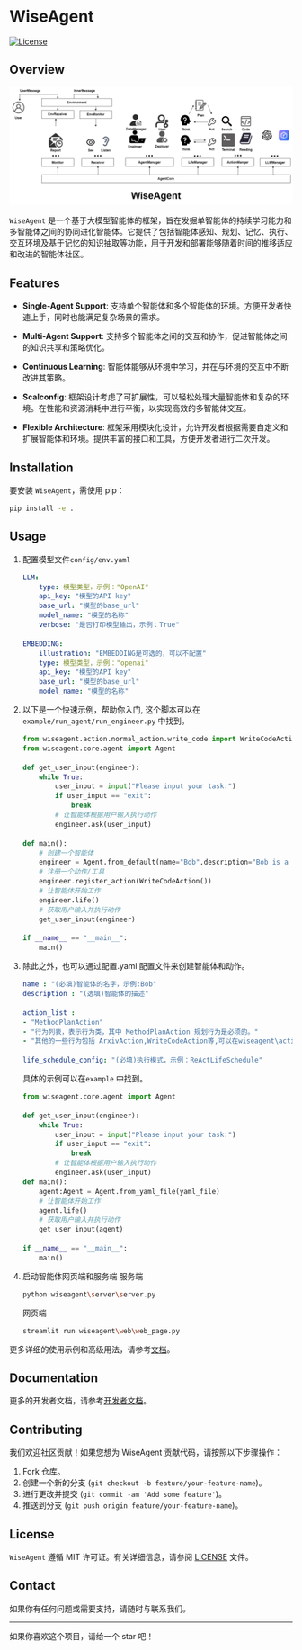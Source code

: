# WiseAgent

[![License](https://img.shields.io/badge/License-MIT-blue.svg)](https://opensource.org/licenses/MIT)

## Overview
![架构](assets/architecture.png)

`WiseAgent` 是一个基于大模型智能体的框架，旨在发掘单智能体的持续学习能力和多智能体之间的协同进化智能体。它提供了包括智能体感知、规划、记忆、执行、交互环境及基于记忆的知识抽取等功能，用于开发和部署能够随着时间的推移适应和改进的智能体社区。

## Features

- **Single-Agent Support**: 支持单个智能体和多个智能体的环境。方便开发者快速上手，同时也能满足复杂场景的需求。
- **Multi-Agent Support**: 支持多个智能体之间的交互和协作，促进智能体之间的知识共享和策略优化。

- **Continuous Learning**: 智能体能够从环境中学习，并在与环境的交互中不断改进其策略。
- **Scalconfig**: 框架设计考虑了可扩展性，可以轻松处理大量智能体和复杂的环境。在性能和资源消耗中进行平衡，以实现高效的多智能体交互。
- **Flexible Architecture**: 框架采用模块化设计，允许开发者根据需要自定义和扩展智能体和环境。提供丰富的接口和工具，方便开发者进行二次开发。

## Installation

要安装 `WiseAgent`，需使用 pip：

```bash
pip install -e .
```

## Usage

1. 配置模型文件`config/env.yaml`
    ```yaml
    LLM:
        type: 模型类型，示例："OpenAI"
        api_key: "模型的API key" 
        base_url: "模型的base_url"
        model_name: "模型的名称"
        verbose: "是否打印模型输出，示例：True"

    EMBEDDING:
        illustration: "EMBEDDING是可选的，可以不配置"
        type: 模型类型，示例："openai"
        api_key: "模型的API key" 
        base_url: "模型的base_url"
        model_name: "模型的名称"
    ```

2. 以下是一个快速示例，帮助你入门, 这个脚本可以在`example/run_agent/run_engineer.py` 中找到。

    ```python
    from wiseagent.action.normal_action.write_code import WriteCodeAction
    from wiseagent.core.agent import Agent

    def get_user_input(engineer):
        while True:
            user_input = input("Please input your task:")
            if user_input == "exit":
                break
            # 让智能体根据用户输入执行动作
            engineer.ask(user_input)

    def main():
        # 创建一个智能体
        engineer = Agent.from_default(name="Bob",description="Bob is a engineer")
        # 注册一个动作/工具
        engineer.register_action(WriteCodeAction())
        # 让智能体开始工作
        engineer.life()
        # 获取用户输入并执行动作
        get_user_input(engineer)
        
    if __name__ == "__main__":
        main()
    ```

3. 除此之外，也可以通过配置.yaml 配置文件来创建智能体和动作。

    ```yaml
    name : "(必填)智能体的名字，示例:Bob" 
    description : "(选填)智能体的描述"

    action_list :
    - "MethodPlanAction"
    - "行为列表，表示行为类，其中 MethodPlanAction 规划行为是必须的。"
    - "其他的一些行为包括 ArxivAction,WriteCodeAction等,可以在wiseagent\action\normal_action中找到。"

    life_schedule_config: "(必填)执行模式，示例：ReActLifeSchedule"
    ```
    具体的示例可以在`example` 中找到。

    ```python
    from wiseagent.core.agent import Agent

    def get_user_input(engineer):
        while True:
            user_input = input("Please input your task:")
            if user_input == "exit":
                break
            # 让智能体根据用户输入执行动作
            engineer.ask(user_input)
    def main():
        agent:Agent = Agent.from_yaml_file(yaml_file)
        # 让智能体开始工作
        agent.life()
        # 获取用户输入并执行动作
        get_user_input(agent)

    if __name__ == "__main__":
        main()
    ```
4. 启动智能体网页端和服务端
    服务端
    ```bash
    python wiseagent\server\server.py
    ```
    网页端
    ```bash
    streamlit run wiseagent\web\web_page.py
    ```
    
更多详细的使用示例和高级用法，请参考[文档](#documentation)。
## Documentation


更多的开发者文档，请参考[开发者文档](#developer-documentation)。

## Contributing

我们欢迎社区贡献！如果您想为 WiseAgent 贡献代码，请按照以下步骤操作：

1. Fork 仓库。
2. 创建一个新的分支 (`git checkout -b feature/your-feature-name`)。
3. 进行更改并提交 (`git commit -am 'Add some feature'`)。
4. 推送到分支 (`git push origin feature/your-feature-name`)。

## License


`WiseAgent` 遵循 MIT 许可证。有关详细信息，请参阅 [LICENSE](LICENSE) 文件。

## Contact


如果你有任何问题或需要支持，请随时与联系我们。

---
如果你喜欢这个项目，请给一个 star 吧！




